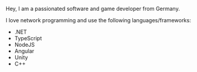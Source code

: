 Hey, I am a passionated software and game developer from Germany.

I love network programming and use the following languages/frameworks:
- .NET
- TypeScript
- NodeJS
- Angular
- Unity
- C++
